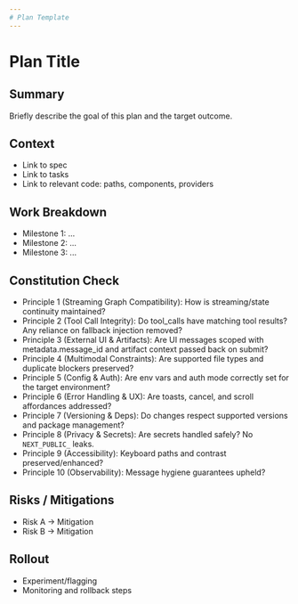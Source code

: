 ```yaml
---
# Plan Template
---
```


# Plan Title

## Summary
Briefly describe the goal of this plan and the target outcome.

## Context
- Link to spec
- Link to tasks
- Link to relevant code: paths, components, providers

## Work Breakdown
- Milestone 1: ...
- Milestone 2: ...
- Milestone 3: ...

## Constitution Check
- Principle 1 (Streaming Graph Compatibility): How is streaming/state continuity maintained?
- Principle 2 (Tool Call Integrity): Do tool_calls have matching tool results? Any reliance on fallback injection removed?
- Principle 3 (External UI & Artifacts): Are UI messages scoped with metadata.message_id and artifact context passed back on submit?
- Principle 4 (Multimodal Constraints): Are supported file types and duplicate blockers preserved?
- Principle 5 (Config & Auth): Are env vars and auth mode correctly set for the target environment?
- Principle 6 (Error Handling & UX): Are toasts, cancel, and scroll affordances addressed?
- Principle 7 (Versioning & Deps): Do changes respect supported versions and package management?
- Principle 8 (Privacy & Secrets): Are secrets handled safely? No `NEXT_PUBLIC_` leaks.
- Principle 9 (Accessibility): Keyboard paths and contrast preserved/enhanced?
- Principle 10 (Observability): Message hygiene guarantees upheld?

## Risks / Mitigations
- Risk A → Mitigation
- Risk B → Mitigation

## Rollout
- Experiment/flagging
- Monitoring and rollback steps
